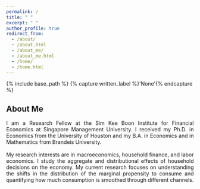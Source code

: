 ```yaml
---
permalink: /
title: " "
excerpt: " "
author_profile: true
redirect_from: 
  - /about/
  - /about.html
  - /about_me/
  - /about_me.html
  - /home/
  - /home.html
---
```


{% include base_path %}
{% capture written_label %}'None'{% endcapture %}

## About Me
<p style='text-align: justify;'>
I am a Research Fellow at the Sim Kee Boon Institute for Financial Economics at Singapore Management University. I received my Ph.D. in 
Economics from the University of Houston and my B.A. in Economics and in Mathematics from Brandeis University. <br>
<br>
My research interests are in macroeconomics, household finance, and labor economics. I study the aggregate and distributional effects of 
household decisions on the economy. My current research focuses on understanding the shifts in the distribution of the marginal propensity 
to consume and quantifying how much consumption is smoothed through different channels.
</p>